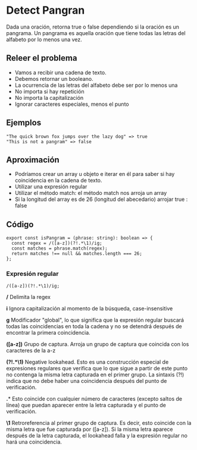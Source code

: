 # Detect Pangran
Dada una oración, retorna true o false dependiendo si la oración es un pangrama. Un pangrama es aquella oración que tiene todas las letras del alfabeto por lo menos una vez. 

## Releer el problema
- Vamos a recibir una cadena de texto.
- Debemos retornar un booleano.
- La ocurrencia de las letras del alfabeto debe ser por lo menos una
- No importa si hay repetición
- No importa la capitalización
- Ignorar caracteres especiales, menos el punto

## Ejemplos
```
"The quick brown fox jumps over the lazy dog" => true
"This is not a pangram" => false
```

## Aproximación
- Podríamos crear un array u objeto e iterar en él para saber si hay coincidencia en la cadena de texto.
- Utilizar una expresión regular
- Utilizar el método match: el método match nos arroja un array
- Si la longitud del array es de 26 (longitud del abecedario) arrojar true : false

## Código
```
export const isPangram = (phrase: string): boolean => {
  const regex = /([a-z])(?!.*\1)/ig;
  const matches = phrase.match(regex);
  return matches !== null && matches.length === 26;
};
```

### Expresión regular
```
/([a-z])(?!.*\1)/ig;
```

**/** Delimita la regex

**i** Ignora capitalización al momento de la búsqueda, case-insensitive

**g** Modificador "global", lo que significa que la expresión regular buscará todas las coincidencias en toda la cadena y no se detendrá después de encontrar la primera coincidencia.

**([a-z])** Grupo de captura. Arroja un grupo de captura que coincida con los caracteres de la a-z

**(?!.*\1)** Negative lookahead. Esto es una construcción especial de expresiones regulares que verifica que lo que sigue a partir de este punto no contenga la misma letra capturada en el primer grupo. La sintaxis (?!) indica que no debe haber una coincidencia después del punto de verificación.

  **.*** Esto coincide con cualquier número de caracteres (excepto saltos de línea) que puedan aparecer entre la letra capturada y el punto de verificación.
  
  **\1** Retroreferencia al primer grupo de captura. Es decir, esto coincide con la misma letra que fue capturada por ([a-z]). Si la misma letra aparece después de la letra capturada, el lookahead falla y la expresión regular no hará una coincidencia.

